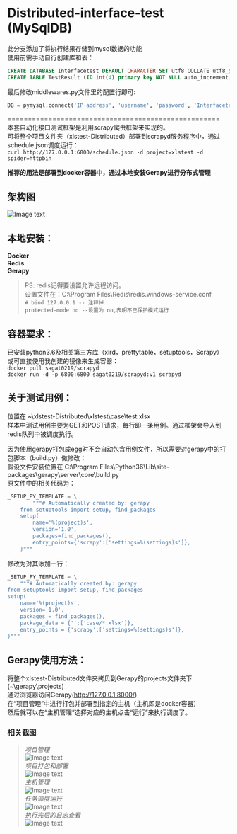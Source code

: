 # Distributed-interface-test (MySqlDB)
此分支添加了将执行结果存储到mysql数据的功能  
使用前需手动自行创建库和表：  
```sql
CREATE DATABASE Interfacetest DEFAULT CHARACTER SET utf8 COLLATE utf8_general_ci；
CREATE TABLE TestResult (ID int(4) primary key NOT NULL auto_increment, TestNumber INT(4) NULL, URL VARCHAR(255) NULL, ActualCode INT(4) NULL, ExpectCode INT(4) NULL, Result TINYINT(1) NULL);  
```
最后修改middlewares.py文件里的配置行即可:  
```python
DB = pymysql.connect('IP address', 'username', 'password', 'Interfacetest', charset='utf8', port=3306)
```  

====================================================    
本套自动化接口测试框架是利用scrapy爬虫框架来实现的。  
可将整个项目文件夹（xlstest-Distributed）部署到scrapyd服务程序中，通过schedule.json调度运行：  
`curl http://127.0.0.1:6800/schedule.json -d project=xlstest -d spider=httpbin`  

**推荐的用法是部署到docker容器中，通过本地安装Gerapy进行分布式管理**  
## 架构图  
![Image text](https://github.com/Sagat0219/Distributed-interface-test/blob/master/frame.jpg)  

## 本地安装：  
**Docker**  
**Redis**  
**Gerapy**  
> PS: redis记得要设置允许远程访问。  
> 设置文件在：C:\Program Files\Redis\redis.windows-service.conf  
`# bind 127.0.0.1 -- 注释掉`  
`protected-mode no --设置为 no,表明不已保护模式运行`  

## 容器要求：
已安装python3.6及相关第三方库（xlrd，prettytable，setuptools，Scrapy）  
或可直接使用我创建的镜像来生成容器：  
`docker pull sagat0219/scrapyd`  
`docker run -d -p 6800:6800 sagat0219/scrapyd:v1 scrapyd`  

## 关于测试用例：  
位置在 ~\xlstest-Distributed\xlstest\case\test.xlsx  
样本中测试用例主要为GET和POST请求，每行即一条用例。通过框架会导入到redis队列中被调度执行。  
  
因为使用gerapy打包成egg时不会自动包含用例文件，所以需要对gerapy中的打包脚本（build.py）做修改：  
假设文件安装位置在 C:\Program Files\Python36\Lib\site-packages\gerapy\server\core\build.py  
原文件中的相关代码为：
```python
_SETUP_PY_TEMPLATE = \
        """# Automatically created by: gerapy
    from setuptools import setup, find_packages
    setup(
        name='%(project)s',
        version='1.0',
        packages=find_packages(),
        entry_points={'scrapy':['settings=%(settings)s']},
    )"""
```
修改为对其添加一行：
```python
_SETUP_PY_TEMPLATE = \
    """# Automatically created by: gerapy
from setuptools import setup, find_packages
setup(
    name='%(project)s',
    version='1.0',
    packages = find_packages(),
    package_data = {'':['case/*.xlsx']},
    entry_points = {'scrapy':['settings=%(settings)s']},
)"""
```
## Gerapy使用方法：
将整个xlstest-Distributed文件夹拷贝到Gerapy的projects文件夹下(~\gerapy\projects)  
通过浏览器访问Gerapy(http://127.0.0.1:8000/)  
在“项目管理”中进行打包并部署到指定的主机（主机即是docker容器）  
然后就可以在“主机管理”选择对应的主机点击“运行”来执行调度了。  

### 相关截图  
> *项目管理*  
![Image text](https://github.com/Sagat0219/Distributed-interface-test/blob/master/ss1.png)  
> *项目打包和部署*  
![Image text](https://github.com/Sagat0219/Distributed-interface-test/blob/master/ss2.png)  
> *主机管理*  
![Image text](https://github.com/Sagat0219/Distributed-interface-test/blob/master/ss3.png)  
> *任务调度运行*  
![Image text](https://github.com/Sagat0219/Distributed-interface-test/blob/master/ss4.png)  
> *执行完后的日志查看*  
![Image text](https://github.com/Sagat0219/Distributed-interface-test/blob/master/ss5-log.png)    
